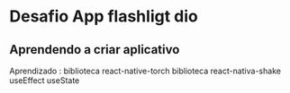 # Desafio App flashligt dio
## Aprendendo a criar aplicativo

Aprendizado :
  biblioteca react-native-torch
  biblioteca react-nativa-shake
  useEffect
  useState
  
